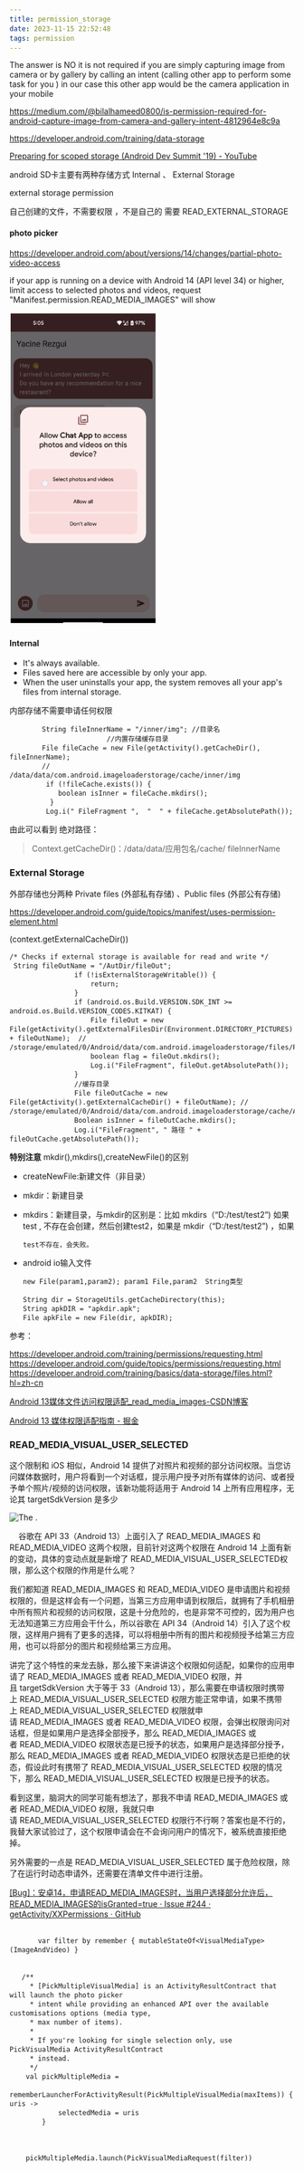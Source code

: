 ```yaml
---
title: permission_storage
date: 2023-11-15 22:52:48
tags: permission
---
```


The answer is NO it is not required if you are simply capturing image from camera or by gallery by calling an intent (calling other app to perform some task for you ) in our case this other app would be the camera application in your mobile

https://medium.com/@bilalhameed0800/is-permission-required-for-android-capture-image-from-camera-and-gallery-intent-4812964e8c9a

https://developer.android.com/training/data-storage

[Preparing for scoped storage (Android Dev Summit &#39;19) - YouTube](https://www.youtube.com/watch?v=UnJ3amzJM94)

android SD卡主要有两种存储方式 Internal  、  External Storage

external storage permission

自己创建的文件，不需要权限 ，不是自己的 需要 READ_EXTERNAL_STORAGE

#### photo picker

https://developer.android.com/about/versions/14/changes/partial-photo-video-access

if your app is running on a device with Android 14 (API level 34) or higher, limit access to selected photos and videos, request "Manifest.permission.READ_MEDIA_IMAGES" will show 

<img src="permission-storage/b699ef581b9e92de2ecf20ac6ca6c5278c439c98.png" title="" alt="Screenshot 2023-11-22 at 21.36.55.png" width="259">

##### 

#### Internal

* It's always available.
* Files saved here are accessible by only your app.
* When the user uninstalls your app, the system removes all your app's files from internal storage. 

内部存储不需要申请任何权限

```
        String fileInnerName = "/inner/img"; //目录名
                        //内置存储缓存目录
        File fileCache = new File(getActivity().getCacheDir(), fileInnerName); 
        //     /data/data/com.android.imageloaderstorage/cache/inner/img
         if (!fileCache.exists()) {
            boolean isInner = fileCache.mkdirs();
          }
         Log.i(" FileFragment ",  "  " + fileCache.getAbsolutePath());
```

  由此可以看到 绝对路径：

> Context.getCacheDir()：/data/data/应用包名/cache/ fileInnerName

### External Storage

 外部存储也分两种 Private files (外部私有存储)  、Public files  (外部公有存储)

https://developer.android.com/guide/topics/manifest/uses-permission-element.html

  (context.getExternalCacheDir())

```
/* Checks if external storage is available for read and write */
 String fileOutName = "/AutDir/fileOut";
                if (!isExternalStorageWritable()) {
                    return;
                }
                if (android.os.Build.VERSION.SDK_INT >= android.os.Build.VERSION_CODES.KITKAT) {
                    File fileOut = new File(getActivity().getExternalFilesDir(Environment.DIRECTORY_PICTURES) + fileOutName);  //   /storage/emulated/0/Android/data/com.android.imageloaderstorage/files/Pictures/AutDir/fileOut
                    boolean flag = fileOut.mkdirs();
                    Log.i("FileFragment", fileOut.getAbsolutePath());
                }
                //缓存目录
                File fileOutCache = new File(getActivity().getExternalCacheDir() + fileOutName); //  /storage/emulated/0/Android/data/com.android.imageloaderstorage/cache/AutDir/fileOut
                Boolean isInner = fileOutCache.mkdirs();
                Log.i("FileFragment", " 路径 " + fileOutCache.getAbsolutePath());    
```

**特别注意** mkdir(),mkdirs(),createNewFile()的区别

* createNewFile:新建文件（非目录）

* mkdir：新建目录

* mkdirs：新建目录，与mkdir的区别是：比如   mkdirs（“D:/test/test2”) 如果test  ,   不存在会创建，然后创建test2，如果是  mkdir（“D:/test/test2”) ，如果 
  
      test不存在，会失败。

* android io输入文件
  
  ```
  new File(param1,param2); param1 File,param2  String类型
  
  String dir = StorageUtils.getCacheDirectory(this);
  String apkDIR = "apkdir.apk";
  File apkFile = new File(dir, apkDIR);
  ```

参考：

https://developer.android.com/training/permissions/requesting.html
https://developer.android.com/guide/topics/permissions/requesting.html
https://developer.android.com/training/basics/data-storage/files.html?hl=zh-cn

[Android 13媒体文件访问权限适配_read_media_images-CSDN博客](https://blog.csdn.net/github_27263697/article/details/131633314)

[Android 13 媒体权限适配指南 - 掘金](https://juejin.cn/post/7159999910748618766)

### READ_MEDIA_VISUAL_USER_SELECTED



这个限制和 iOS 相似，Android 14 提供了对照片和视频的部分访问权限。当您访问媒体数据时，用户将看到一个对话框，提示用户授予对所有媒体的访问、或者授予单个照片/视频的访问权限，该新功能将适用于 Android 14 上所有应用程序，无论其 targetSdkVersion 是多少



![The .](https://developer.android.google.cn/static/about/versions/14/images/partial-photo-video-access.png)

    谷歌在 API 33（Android 13）上面引入了 READ_MEDIA_IMAGES 和 READ_MEDIA_VIDEO 这两个权限，目前针对这两个权限在 Android 14 上面有新的变动，具体的变动点就是新增了 READ_MEDIA_VISUAL_USER_SELECTED权限，那么这个权限的作用是什么呢？

我们都知道 READ_MEDIA_IMAGES 和 READ_MEDIA_VIDEO 是申请图片和视频权限的，但是这样会有一个问题，当第三方应用申请到权限后，就拥有了手机相册中所有照片和视频的访问权限，这是十分危险的，也是非常不可控的，因为用户也无法知道第三方应用会干什么，所以谷歌在 API 34（Android 14）引入了这个权限，这样用户拥有了更多的选择，可以将相册中所有的图片和视频授予给第三方应用，也可以将部分的图片和视频给第三方应用。

讲完了这个特性的来龙去脉，那么接下来讲讲这个权限如何适配，如果你的应用申请了 READ_MEDIA_IMAGES 或者 READ_MEDIA_VIDEO 权限，并且 targetSdkVersion 大于等于 33（Android 13），那么需要在申请权限时携带上 READ_MEDIA_VISUAL_USER_SELECTED 权限方能正常申请，如果不携带上 READ_MEDIA_VISUAL_USER_SELECTED 权限就申请 READ_MEDIA_IMAGES 或者 READ_MEDIA_VIDEO 权限，会弹出权限询问对话框，但是如果用户是选择全部授予，那么 READ_MEDIA_IMAGES 或者 READ_MEDIA_VIDEO 权限状态是已授予的状态，如果用户是选择部分授予，那么 READ_MEDIA_IMAGES 或者 READ_MEDIA_VIDEO 权限状态是已拒绝的状态，假设此时有携带了 READ_MEDIA_VISUAL_USER_SELECTED 权限的情况下，那么 READ_MEDIA_VISUAL_USER_SELECTED 权限是已授予的状态。

看到这里，脑洞大的同学可能有想法了，那我不申请 READ_MEDIA_IMAGES 或者 READ_MEDIA_VIDEO 权限，我就只申请 READ_MEDIA_VISUAL_USER_SELECTED 权限行不行啊？答案也是不行的，我替大家试验过了，这个权限申请会在不会询问用户的情况下，被系统直接拒绝掉。

另外需要的一点是 READ_MEDIA_VISUAL_USER_SELECTED 属于危险权限，除了在运行时动态申请外，还需要在清单文件中进行注册。

[[Bug]：安卓14，申请READ_MEDIA_IMAGES时，当用户选择部分允许后，READ_MEDIA_IMAGES的isGranted=true · Issue #244 · getActivity/XXPermissions · GitHub](https://github.com/getActivity/XXPermissions/issues/244)





```
   
       var filter by remember { mutableStateOf<VisualMediaType>(ImageAndVideo) }

   
   /**
     * [PickMultipleVisualMedia] is an ActivityResultContract that will launch the photo picker
     * intent while providing an enhanced API over the available customisations options (media type,
     * max number of items).
     *
     * If you're looking for single selection only, use PickVisualMedia ActivityResultContract
     * instead.
     */
    val pickMultipleMedia =
        rememberLauncherForActivityResult(PickMultipleVisualMedia(maxItems)) { uris ->
            selectedMedia = uris
        }
   
   
       
    pickMultipleMedia.launch(PickVisualMediaRequest(filter))   
   
```
